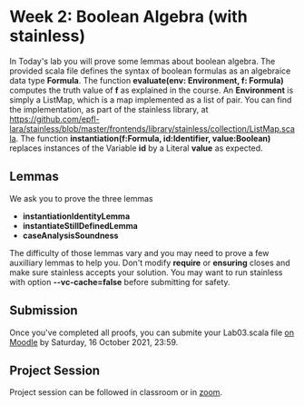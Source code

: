 # Week 2: Boolean Algebra (with stainless)

In Today's lab you will prove some lemmas about boolean algebra.
The provided scala file defines the syntax of boolean formulas as an algebraice data type **Formula**. The function **evaluate(env: Environment, f: Formula)** computes the truth value of **f** as explained in the course. An **Environment** is simply a ListMap, which is a map implemented as a list of pair. You can find the implementation, as part of the stainless library, at https://github.com/epfl-lara/stainless/blob/master/frontends/library/stainless/collection/ListMap.scala.
The function **instantiation(f:Formula, id:Identifier, value:Boolean)** replaces instances of the Variable **id** by a Literal **value** as expected.


## Lemmas
We ask you to prove the three lemmas 
- **instantiationIdentityLemma**
- **instantiateStillDefinedLemma**
- **caseAnalysisSoundness**

The difficulty of those lemmas vary and you may need to prove a few auxilliary lemmas to help you. 
Don't modify **require** or **ensuring** closes and make sure stainless accepts your solution. You may want to run stainless with option **--vc-cache=false** before submitting for safety.



## Submission
Once you've completed all proofs, you can submite your Lab03.scala file [on Moodle](https://moodle.epfl.ch/mod/assign/view.php?id=1099233) by Saturday, 16 October 2021, 23:59.

## Project Session
Project session can be followed in classroom or in [zoom](https://epfl.zoom.us/j/69030789600).
